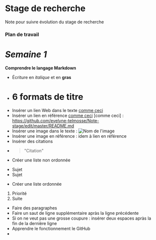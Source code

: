 # Stage de recherche
Note pour suivre évolution du stage de recherche

### Plan de travail 
# ***Semaine 1***

**Comprendre le langage Markdown** 
 - Écriture en _italique_ et en **gras**
 - # 6 formats de titre
 - Insérer un lien Web dans le texte [comme ceci](https://github.com/evelyne-telmosse/Note-stage/edit/master/README.md) 
  - Insérer un lien en référence [comme ceci](https://github.com/evelyne-telmosse/Note-stage/edit/master/README.md)
 [comme ceci] : https://github.com/evelyne-telmosse/Note-stage/edit/master/README.md 
 - Insérer une image dans le texte : ![Nom de l'image](URL)
  - Insérer une image en référence : idem à lien en référence
 - Insérer des citations
  - >"Citation"
 - Créer une liste non ordonnée
  * Sujet
  * Sujet
 - Créer une liste ordonnée
  1. Priorité
  2. Suite
 - Faire des paragraphes
  - Faire un saut de ligne supplémentaire apràs la ligne précédente
  - Si on ne veut pas une grosse coupure : insérer deux espaces apràs la fin de la dernière ligne
- Apprendre le fonctionnement le GitHub 
 -  
